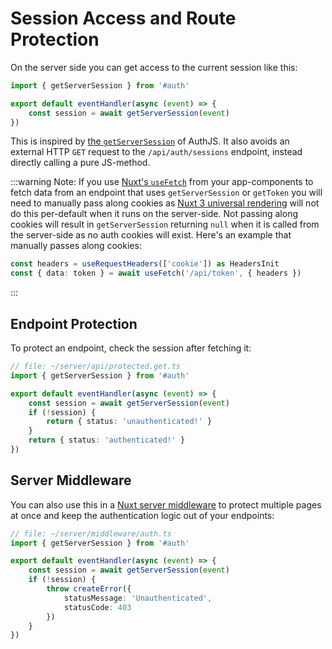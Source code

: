 # Session Access and Route Protection

On the server side you can get access to the current session like this:

```ts
import { getServerSession } from '#auth'

export default eventHandler(async (event) => {
    const session = await getServerSession(event)
})
```

This is inspired by [the `getServerSession`](https://authjs.dev/getting-started/session-management/protecting) of AuthJS. It also avoids an external HTTP `GET` request to the `/api/auth/sessions` endpoint, instead directly calling a pure JS-method.

:::warning Note:
If you use [Nuxt's `useFetch`](https://nuxt.com/docs/api/composables/use-fetch) from your app-components to fetch data from an endpoint that uses `getServerSession` or `getToken` you will need to manually pass along cookies as [Nuxt 3 universal rendering](https://nuxt.com/docs/guide/concepts/rendering#universal-rendering) will not do this per-default when it runs on the server-side. Not passing along cookies will result in `getServerSession` returning `null` when it is called from the server-side as no auth cookies will exist. Here's an example that manually passes along cookies:
```ts
const headers = useRequestHeaders(['cookie']) as HeadersInit
const { data: token } = await useFetch('/api/token', { headers })
```
:::

## Endpoint Protection

To protect an endpoint, check the session after fetching it:

```ts
// file: ~/server/api/protected.get.ts
import { getServerSession } from '#auth'

export default eventHandler(async (event) => {
    const session = await getServerSession(event)
    if (!session) {
        return { status: 'unauthenticated!' }
    }
    return { status: 'authenticated!' }
})

```

## Server Middleware

You can also use this in a [Nuxt server middleware](https://nuxt.com/docs/guide/directory-structure/server#server-middleware) to protect multiple pages at once and keep the authentication logic out of your endpoints:

```ts
// file: ~/server/middleware/auth.ts
import { getServerSession } from '#auth'

export default eventHandler(async (event) => {
    const session = await getServerSession(event)
    if (!session) {
        throw createError({ 
            statusMessage: 'Unauthenticated', 
            statusCode: 403 
        })
    }
})
```
